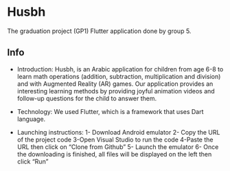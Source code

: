 # Husbh

The graduation project (GP1) Flutter application done by group 5.

## Info

- Introduction:
Husbh, is an Arabic application for children from age 6-8 to learn math operations (addition, subtraction, multiplication and division) and with Augmented Reality (AR) games. Our application provides an interesting learning methods by providing joyful animation videos and follow-up questions for the child to answer them.

- Technology:
We used Flutter, which is a framework that uses Dart language.

- Launching instructions:
1- Download Android emulator
2- Copy the URL of the project code
3-Open Visual Studio to run the code
4-Paste the URL then click on “Clone from Github”
5- Launch the emulator 
6- Once the downloading is finished, all files will be displayed on the left then click “Run”
